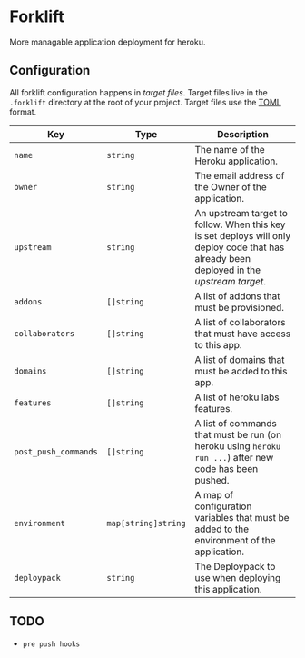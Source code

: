 # Forklift

More managable application deployment for heroku.

## Configuration

All forklift configuration happens in _target files_. Target files live in the `.forklift` directory at the root of your project. Target files use the [TOML](https://github.com/mojombo/toml) format.

| Key | Type | Description |
| --- | ---- | ----------- |
| `name` | `string` | The name of the Heroku application. |
| `owner` | `string` | The email address of the Owner of the application. |
| `upstream` | `string` | An upstream target to follow. When this key is set deploys will only deploy code that has already been deployed in the _upstream target_. |
| `addons` | `[]string` | A list of addons that must be provisioned. |
| `collaborators` | `[]string` | A list of collaborators that must have access to this app. |
| `domains` | `[]string` | A list of domains that must be added to this app. |
| `features` | `[]string` | A list of heroku labs features. |
| `post_push_commands` | `[]string` | A list of commands that must be run (on heroku using `heroku run ...`) after new code has been pushed. |
| `environment` | `map[string]string` | A map of configuration variables that must be added to the environment of the application. |
| `deploypack` | `string` | The Deploypack to use when deploying this application. |

## TODO

- `pre push hooks`
